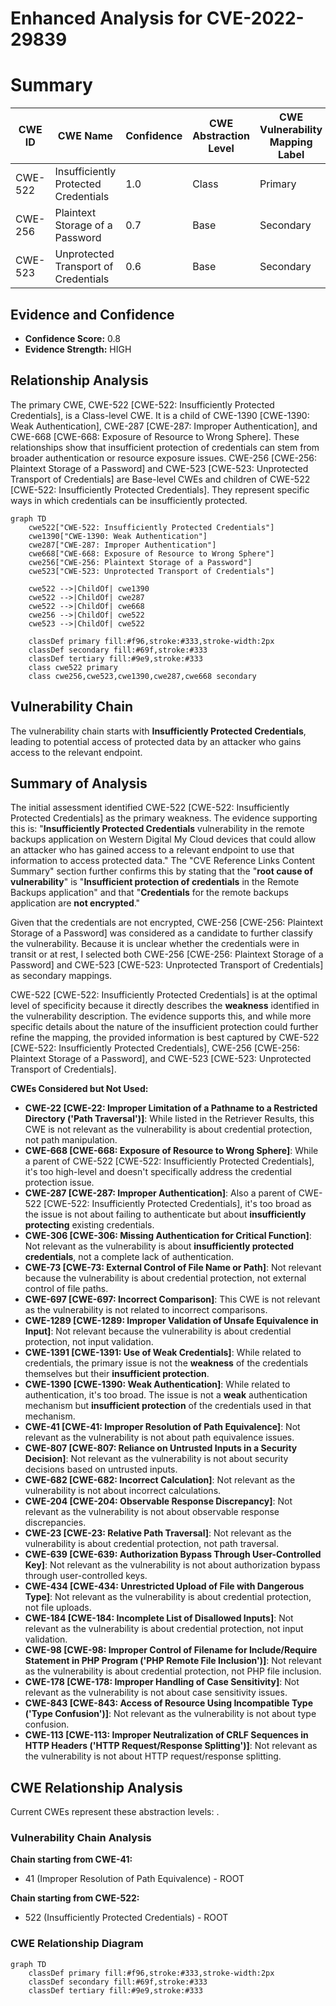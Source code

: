 # Enhanced Analysis for CVE-2022-29839

# Summary
| CWE ID | CWE Name | Confidence | CWE Abstraction Level | CWE Vulnerability Mapping Label | CWE-Vulnerability Mapping Notes |
|---|---|---|---|---|---|
| CWE-522 | Insufficiently Protected Credentials | 1.0 | Class | Primary | Allowed-with-Review |
| CWE-256 | Plaintext Storage of a Password | 0.7 | Base | Secondary | Allowed |
| CWE-523 | Unprotected Transport of Credentials | 0.6 | Base | Secondary | Allowed |

## Evidence and Confidence

*   **Confidence Score:** 0.8
*   **Evidence Strength:** HIGH

## Relationship Analysis
The primary CWE, CWE-522 [CWE-522: Insufficiently Protected Credentials], is a Class-level CWE. It is a child of CWE-1390 [CWE-1390: Weak Authentication], CWE-287 [CWE-287: Improper Authentication], and CWE-668 [CWE-668: Exposure of Resource to Wrong Sphere]. These relationships show that insufficient protection of credentials can stem from broader authentication or resource exposure issues. CWE-256 [CWE-256: Plaintext Storage of a Password] and CWE-523 [CWE-523: Unprotected Transport of Credentials] are Base-level CWEs and children of CWE-522 [CWE-522: Insufficiently Protected Credentials]. They represent specific ways in which credentials can be insufficiently protected.

```mermaid
graph TD
    cwe522["CWE-522: Insufficiently Protected Credentials"]
    cwe1390["CWE-1390: Weak Authentication"]
    cwe287["CWE-287: Improper Authentication"]
    cwe668["CWE-668: Exposure of Resource to Wrong Sphere"]
    cwe256["CWE-256: Plaintext Storage of a Password"]
    cwe523["CWE-523: Unprotected Transport of Credentials"]
    
    cwe522 -->|ChildOf| cwe1390
    cwe522 -->|ChildOf| cwe287
    cwe522 -->|ChildOf| cwe668
    cwe256 -->|ChildOf| cwe522
    cwe523 -->|ChildOf| cwe522
    
    classDef primary fill:#f96,stroke:#333,stroke-width:2px
    classDef secondary fill:#69f,stroke:#333
    classDef tertiary fill:#9e9,stroke:#333
    class cwe522 primary
    class cwe256,cwe523,cwe1390,cwe287,cwe668 secondary
```

## Vulnerability Chain
The vulnerability chain starts with **Insufficiently Protected Credentials**, leading to potential access of protected data by an attacker who gains access to the relevant endpoint.

## Summary of Analysis
The initial assessment identified CWE-522 [CWE-522: Insufficiently Protected Credentials] as the primary weakness. The evidence supporting this is: "**Insufficiently Protected Credentials** vulnerability in the remote backups application on Western Digital My Cloud devices that could allow an attacker who has gained access to a relevant endpoint to use that information to access protected data." The "CVE Reference Links Content Summary" section further confirms this by stating that the "**root cause of vulnerability**" is "**Insufficient protection of credentials** in the Remote Backups application" and that "**Credentials** for the remote backups application are **not encrypted**."

Given that the credentials are not encrypted, CWE-256 [CWE-256: Plaintext Storage of a Password] was considered as a candidate to further classify the vulnerability. Because it is unclear whether the credentials were in transit or at rest, I selected both CWE-256 [CWE-256: Plaintext Storage of a Password] and CWE-523 [CWE-523: Unprotected Transport of Credentials] as secondary mappings.

CWE-522 [CWE-522: Insufficiently Protected Credentials] is at the optimal level of specificity because it directly describes the **weakness** identified in the vulnerability description. The evidence supports this, and while more specific details about the nature of the insufficient protection could further refine the mapping, the provided information is best captured by CWE-522 [CWE-522: Insufficiently Protected Credentials], CWE-256 [CWE-256: Plaintext Storage of a Password], and CWE-523 [CWE-523: Unprotected Transport of Credentials].

**CWEs Considered but Not Used:**

*   **CWE-22 [CWE-22: Improper Limitation of a Pathname to a Restricted Directory ('Path Traversal')]**: While listed in the Retriever Results, this CWE is not relevant as the vulnerability is about credential protection, not path manipulation.
*   **CWE-668 [CWE-668: Exposure of Resource to Wrong Sphere]**: While a parent of CWE-522 [CWE-522: Insufficiently Protected Credentials], it's too high-level and doesn't specifically address the credential protection issue.
*   **CWE-287 [CWE-287: Improper Authentication]**: Also a parent of CWE-522 [CWE-522: Insufficiently Protected Credentials], it's too broad as the issue is not about failing to authenticate but about **insufficiently protecting** existing credentials.
*   **CWE-306 [CWE-306: Missing Authentication for Critical Function]**: Not relevant as the vulnerability is about **insufficiently protected credentials**, not a complete lack of authentication.
*   **CWE-73 [CWE-73: External Control of File Name or Path]**: Not relevant because the vulnerability is about credential protection, not external control of file paths.
*   **CWE-697 [CWE-697: Incorrect Comparison]**: This CWE is not relevant as the vulnerability is not related to incorrect comparisons.
*   **CWE-1289 [CWE-1289: Improper Validation of Unsafe Equivalence in Input]**: Not relevant because the vulnerability is about credential protection, not input validation.
*   **CWE-1391 [CWE-1391: Use of Weak Credentials]**: While related to credentials, the primary issue is not the **weakness** of the credentials themselves but their **insufficient protection**.
*   **CWE-1390 [CWE-1390: Weak Authentication]**: While related to authentication, it's too broad. The issue is not a **weak** authentication mechanism but **insufficient protection** of the credentials used in that mechanism.
*   **CWE-41 [CWE-41: Improper Resolution of Path Equivalence]**: Not relevant as the vulnerability is not about path equivalence issues.
*   **CWE-807 [CWE-807: Reliance on Untrusted Inputs in a Security Decision]**: Not relevant as the vulnerability is not about security decisions based on untrusted inputs.
*   **CWE-682 [CWE-682: Incorrect Calculation]**: Not relevant as the vulnerability is not about incorrect calculations.
*   **CWE-204 [CWE-204: Observable Response Discrepancy]**: Not relevant as the vulnerability is not about observable response discrepancies.
*   **CWE-23 [CWE-23: Relative Path Traversal]**: Not relevant as the vulnerability is about credential protection, not path traversal.
*   **CWE-639 [CWE-639: Authorization Bypass Through User-Controlled Key]**: Not relevant as the vulnerability is not about authorization bypass through user-controlled keys.
*   **CWE-434 [CWE-434: Unrestricted Upload of File with Dangerous Type]**: Not relevant as the vulnerability is about credential protection, not file uploads.
*   **CWE-184 [CWE-184: Incomplete List of Disallowed Inputs]**: Not relevant as the vulnerability is about credential protection, not input validation.
*   **CWE-98 [CWE-98: Improper Control of Filename for Include/Require Statement in PHP Program ('PHP Remote File Inclusion')]**: Not relevant as the vulnerability is about credential protection, not PHP file inclusion.
*   **CWE-178 [CWE-178: Improper Handling of Case Sensitivity]**: Not relevant as the vulnerability is not about case sensitivity issues.
*   **CWE-843 [CWE-843: Access of Resource Using Incompatible Type ('Type Confusion')]**: Not relevant as the vulnerability is not about type confusion.
*   **CWE-113 [CWE-113: Improper Neutralization of CRLF Sequences in HTTP Headers ('HTTP Request/Response Splitting')]**: Not relevant as the vulnerability is not about HTTP request/response splitting.


## CWE Relationship Analysis

Current CWEs represent these abstraction levels: .


### Vulnerability Chain Analysis

**Chain starting from CWE-41:**
- 41 (Improper Resolution of Path Equivalence) - ROOT


**Chain starting from CWE-522:**
- 522 (Insufficiently Protected Credentials) - ROOT



### CWE Relationship Diagram

```mermaid
graph TD
    classDef primary fill:#f96,stroke:#333,stroke-width:2px
    classDef secondary fill:#69f,stroke:#333
    classDef tertiary fill:#9e9,stroke:#333
```